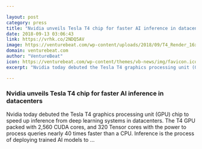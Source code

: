 ```yaml
---

layout: post
category: press
title: "Nvidia unveils Tesla T4 chip for faster AI inference in datacenters"
date: 2018-09-13 03:06:43
link: https://vrhk.co/2NDQ5AV
image: https://venturebeat.com/wp-content/uploads/2018/09/T4_Render_16x9_4K_RenderOnly.jpg?fit=3840%2C2160&strip=all
domain: venturebeat.com
author: "VentureBeat"
icon: https://venturebeat.com/wp-content/themes/vb-news/img/favicon.ico
excerpt: "Nvidia today debuted the Tesla T4 graphics processing unit (GPU) chip to speed up inference from deep learning systems in datacenters. The T4 GPU packed with 2,560 CUDA cores, and 320 Tensor cores with the power to process queries nearly 40 times faster than a CPU. Inference is the process of deploying trained AI models to …"

---
```


### Nvidia unveils Tesla T4 chip for faster AI inference in datacenters

Nvidia today debuted the Tesla T4 graphics processing unit (GPU) chip to speed up inference from deep learning systems in datacenters. The T4 GPU packed with 2,560 CUDA cores, and 320 Tensor cores with the power to process queries nearly 40 times faster than a CPU. Inference is the process of deploying trained AI models to …